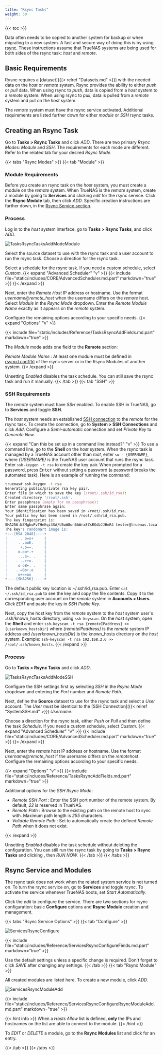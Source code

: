 ```yaml
---
title: "Rsync Tasks"
weight: 30
---
```


{{< toc >}}

Data often needs to be copied to another system for backup or when migrating to a new system.
A fast and secure way of doing this is by using [rsync](https://rsync.samba.org/).
These instructions assume that TrueNAS systems are being used for both sides of the rsync task: *host* and *remote*.

## Basic Requirements

Rysnc requires a [dataset]({{< relref "Datasets.md" >}}) with the needed data on the *host* or *remote* system.
Rsync provides the ability to either *push* or *pull* data.
When using rsync to *push*, data is copied from a *host* system to a *remote* system.
When using rsync to *pull*, data is pulled from a *remote* system and put on the *host* system.

The *remote* system must have the rsync service activated.
Additional requirements are listed further down for either *module* or *SSH* rsync tasks.


## Creating an Rsync Task

Go to **Tasks > Rsync Tasks** and click *ADD*.
There are two primary *Rsync Mode*s: *Module* and *SSH*.
The requirements for each mode are different.
Refer to the related tab for your desired *Rsync Mode*.

{{< tabs "Rsync Modes" >}}
{{< tab "Module" >}}
### Module Requirements

Before you create an rsync task on the *host* system, you must create a module on the *remote* system.
When TrueNAS is the *remote* system, create a module by going to **Services** and clicking <i class="material-icons" aria-hidden="true" title="edit">edit</i> for the rsync service.
Click the **Rsync Module** tab, then click *ADD*.
Specific creation instructions are farther down, in the [Rsync Service section](#rsync-service-and-modules).

### Process

Log in to the *host* system interface, go to **Tasks > Rsync Tasks**, and click *ADD*.

![TasksRsyncTasksAddModeModule](/images/CORE/12.0/TasksRsyncTasksAddModeModule.png "Rsync Task: Module Mode")

Select the source dataset to use with the rsync task and a user account to run the rsync task.
Choose a direction for the rsync task.

Select a schedule for the rsync task.
If you need a custom schedule, select *Custom*.
{{< expand "Advanced Scheduler" "v" >}}
{{< include file="static/includes/CORE/AdvancedScheduler.md.part" markdown="true" >}}
{{< /expand >}}

Next, enter the *Remote Host* IP address or hostname.
Use the format *username@remote_host* when the username differs on the *remote* host.
Select *Module* in the *Rsync Mode* dropdown. 
Enter the *Remote Module Name* exactly as it appears on the *remote* system.

Configure the remaining options according to your specific needs.
{{< expand "Options" "v" >}}

{{< include file="static/includes/Reference/TasksRsyncAddFields.md.part" markdown="true" >}}

The *Module* mode adds one field to the **Remote** section:

*Remote Module Name* : At least one module must be defined in [rsyncd.conf(5)](https://www.samba.org/ftp/rsync/rsyncd.conf.html) of the rsync server or in the Rsync Modules of another system.
{{< /expand >}}

Unsetting *Enabled* disables the task schedule.
You can still save the rsync task and run it manually.
{{< /tab >}}
{{< tab "SSH" >}}
### SSH Requirements

The *remote* system must have *SSH* enabled.
To enable SSH in TrueNAS, go to **Services** and toggle **SSH**.

The *host* system needs an established [SSH connection]() to the *remote* for the rsync task.
To create the connection, go to **System > SSH Connections** and click *Add*.
Configure a *Semi-automatic* connection and set *Private Key* to *Generate New*.

{{< expand "Can this be set up in a command line instead?" "v" >}}
To use a command line, go to the **Shell** on the *host* system.
When the rsync task is managed by a TrueNAS account other than *root*, enter `su - {USERNAME}`, where *{USERNAME}* is the TrueNAS user account that runs the rsync task.
Enter `ssh-keygen -t rsa` to create the key pair.
When prompted for a password, press <kbd>Enter</kbd> without setting a password (a password breaks the automated task).
Here is an example of running the command:

```zsh
truenas# ssh-keygen -t rsa
Generating public/private rsa key pair.
Enter file in which to save the key (/root/.ssh/id_rsa):
Created directory '/root/.ssh'.
Enter passphrase (empty for no passphrase):
Enter same passphrase again:
Your identification has been saved in /root/.ssh/id_rsa.
Your public key has been saved in /root/.ssh/id_rsa.pub.
The key fingerprint is:
SHA256:NZMgbuPvTHeEqi3SA/U5wW8un6AWrx8ZsRQdbJJHmR4 tester@truenas.local
The key's randomart image is:
+---[RSA 2048]----+
|      . o=o+     |
|     . .ooE.     |
|      +.o==.     |
|     o.oo+.+     |
|     ...S+. .    |
|    . ..++o.     |
|     o oB+. .    |
|    . =Bo+.o     |
|     o+==oo      |
+----[SHA256]-----+
```
The default public key location is <file>\~/.ssh/id_rsa.pub</file>.
Enter `cat ~/.ssh/id_rsa.pub` to see the key and copy the file contents.
Copy it to the corresponding user account on the *remote* system in **Accounts > Users**.
Click *EDIT* and paste the key in *SSH Public Key*.

Next, copy the host key from the *remote* system to the *host* system user's <file>.ssh/known_hosts</file> directory, using `ssh-keyscan`.
On the *host* system, open the **Shell** and enter `ssh-keyscan -t rsa {remoteIPaddress} >> {userknown_hostsDir}` where *{remoteIPaddress}* is the *remote* system IP address and *{userknown_hostsDir}* is the <file>known_hosts</file> directory on the *host* system.
Example: `ssh-keyscan -t rsa 192.168.2.6 >> /root/.ssh/known_hosts`.
{{< /expand >}}

### Process

Go to **Tasks > Rsync Tasks** and click *ADD*.

![TasksRsyncTasksAddModeSSH](/images/CORE/12.0/TasksRsyncTasksAddModeSSH.png "Rsync Task: SSH Mode")

Configure the SSH settings first by selecting *SSH* in the *Rsync Mode* dropdown and entering the *Port* number and *Remote Path*.

Next, define the **Source** dataset to use for the rsync task and select a *User* account.
The *User* must be identical to the [SSH Connection]({{< relref "SystemSSH.md" >}}) *Username*.

Choose a direction for the rsync task, either *Push* or *Pull* and then define the task *Schedule*.
If you need a custom schedule, select *Custom*.
{{< expand "Advanced Scheduler" "v" >}}
{{< include file="static/includes/CORE/AdvancedScheduler.md.part" markdown="true" >}}
{{< /expand >}}

Next, enter the *remote* host IP address or hostname.
Use the format *username@remote_host* if the username differs on the *remote*host.
Configure the remaining options according to your specific needs.

{{< expand "Options" "v" >}}
{{< include file="static/includes/Reference/TasksRsyncAddFields.md.part" markdown="true" >}}

Additional options for the *SSH Rsync Mode*:

* *Remote SSH Port* : Enter the SSH port number of the remote system. By default, *22* is reserved in TrueNAS.
* *Remote Path* : Browse to the existing path on the remote host to sync with. Maximum path length is *255* characters.
* *Validate Remote Path* : Set to automatically create the defined *Remote Path* when it does not exist.

{{< /expand >}}

Unsetting *Enabled* disables the task schedule without deleting the configuration.
You can still run the rsync task by going to **Tasks > Rsync Tasks** and clicking <i class="fa fa-chevron-right"></i>, then *RUN NOW*.
{{< /tab >}}
{{< /tabs >}}

## Rsync Service and Modules

The rsync task does not work when the related system service is not turned on.
To turn the rsync service on, go to **Services** and toggle *rsync*.
To activate the service whenever TrueNAS boots, set *Start Automatically*.

Click the <i class="material-icons" aria-hidden="true" title="edit">edit</i> to configure the service.
There are two sections for rsync configuration: basic **Configure** options and **Rsync Module** creation and management.

{{< tabs "Rsync Service Options" >}}
{{< tab "Configure" >}}

![ServicesRsyncConfigure](/images/CORE/12.0/ServicesRsyncConfigure.png "rsync service options")

{{< include file="static/includes/Reference/ServicesRsyncConfigureFields.md.part" markdown="true" >}}

Use the default settings unless a specific change is required.
Don't forget to click *SAVE* after changing any settings.
{{< /tab >}}
{{< tab "Rsync Module" >}}

All created modules are listed here.
To create a new module, click *ADD*.

![ServicesRsyncModuleAdd](/images/CORE/12.0/ServicesRsyncModuleAdd.png "Creating a rsync module")

{{< include file="static/includes/Reference/ServicesRsyncConfigureRsyncModuleAdd.md.part" markdown="true" >}}

{{< hint info >}}
When a *Hosts Allow* list is defined, **only** the IPs and hostnames on the list are able to connect to the module.
{{< /hint >}}

To *EDIT* or *DELETE* a module, go to the **Rsync Modules** list and click <i class="fa fa-chevron-right"></i> for an entry.

{{< /tab >}}
{{< /tabs >}}
